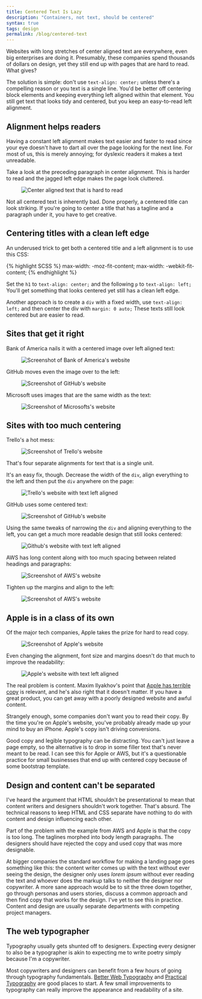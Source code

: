 ```yaml
---
title: Centered Text Is Lazy
description: "Containers, not text, should be centered" 
syntax: true
tags: design
permalink: /blog/centered-text
---
```


Websites with long stretches of center aligned text are everywhere, even big enterprises are doing it. Presumably, these companies spend thousands of dollars on design, yet they still end up with pages that are hard to read. What gives? 

The solution is simple: don't use `text-align: center;` unless there's a compelling reason or you text is a single line. You'd be better off centering block elements and keeping everything left aligned within that element. You still get text that looks tidy and centered, but you keep an easy-to-read left alignment. 

## Alignment helps readers 

Having a constant left alignment makes text easier and faster to read since your eye doesn't have to dart all over the page looking for the next line. For most of us, this is merely annoying; for dyslexic readers it makes a text unreadable. 

Take a look at the preceding paragraph in center alignment. This is harder to read and the jagged left edge makes the page look cluttered. 

<figure><img loading="lazy" src="/static/posts/2018-10-14/centered.png" alt="Center aligned text that is hard to read"></figure>

Not all centered text is inherently bad. Done properly, a centered title can look striking. If you're going to center a title that has a tagline and a paragraph under it, you have to get creative. 

## Centering titles with a clean left edge 

An underused trick to get both a centered title and a left alignment is to use this CSS: 

{% highlight SCSS %}
max-width: -moz-fit-content;
max-width: -webkit-fit-content;
{% endhighlight %}

Set the `h1` to `text-align: center;` and the following `p` to `text-align: left;` You'll get something that looks centered yet still has a clean left edge. 

Another approach is to create a `div` with a fixed width, use `text-align: left;` and then center the div with `margin: 0 auto;` These texts still look centered but are easier to read. 

## Sites that get it right 

Bank of America nails it with a centered image over left aligned text: 

<figure><img loading="lazy" alt="Screenshot of Bank of America's website" src="/static/posts/2018-10-14/bofa.png"></figure>

GitHub moves even the image over to the left: 

<figure><img loading="lazy" alt="Screenshot of GitHub's website" src="/static/posts/2018-10-14/github1.png"></figure>

Microsoft uses images that are the same width as the text: 

<figure><img loading="lazy" alt="Screenshot of Microsofts's website" src="/static/posts/2018-10-14/microsoft.png"></figure>

## Sites with too much centering 

Trello's a hot mess: 

<figure><img loading="lazy" alt="Screenshot of Trello's website" src="/static/posts/2018-10-14/trello-a.png"></figure>

That's four separate alignments for text that is a single unit. 

It's an easy fix, though. Decrease the width of the `div`, align everything to the left and then put the `div` anywhere on the page: 

<figure><img loading="lazy" alt="Trello's website with text left aligned" src="/static/posts/2018-10-14/trello-b.png"></figure>

GitHub uses some centered text: 

<figure><img loading="lazy" alt="Screenshot of GitHub's website" src="/static/posts/2018-10-14/github2-a.png"></figure>

Using the same tweaks of narrowing the `div` and aligning everything to the left, you can get a much more readable design that still looks centered: 

<figure><img loading="lazy" alt="Github's website with text left aligned" src="/static/posts/2018-10-14/github2-b.png"></figure>

AWS has long content along with too much spacing between related headings and paragraphs: 

<figure><img loading="lazy" alt="Screenshot of AWS's website" src="/static/posts/2018-10-14/aws-a.png"></figure>

Tighten up the margins and align to the left:  

<figure><img loading="lazy" alt="Screenshot of AWS's website" src="/static/posts/2018-10-14/aws-b.png"></figure>

## Apple is in a class of its own  

Of the major tech companies, Apple takes the prize for hard to read copy. 

<figure><img loading="lazy" alt="Screenshot of Apple's website" src="/static/posts/2018-10-14/apple-a.png"></figure>

Even changing the alignment, font size and margins doesn't do that much to improve the readability: 

<figure><img loading="lazy" alt="Apple's website with text left aligned" src="/static/posts/2018-10-14/apple-b.png"></figure>

The real problem is content. Maxim Ilyakhov's point that [Apple has terrible copy][acw] is relevant, and he's also right that it doesn't matter. If you have a great product, you can get away with a poorly designed website and awful content. 

Strangely enough, some companies don't want you to read their copy. By the time you're on Apple's website, you've probably already made up your mind to buy an iPhone. Apple's copy isn't driving conversions. 

Good copy and legible typography can be distracting. You can't just leave a page empty, so the alternative is to drop in some filler text that's never meant to be read. I can see this for Apple or AWS, but it's a questionable practice for small businesses that end up with centered copy because of some bootstrap template. 

## Design and content can't be separated 

I've heard the argument that HTML shouldn't be presentational to mean that content writers and designers shouldn't work together. That's absurd. The technical reasons to keep HTML and CSS separate have nothing to do with content and design influencing each other. 

Part of the problem with the example from AWS and Apple is that the copy is too long. The taglines morphed into body length paragraphs. The designers should have rejected the copy and used copy that was more designable.  

At bigger companies the standard workflow for making a landing page goes something like this: the content writer comes up with the text without ever seeing the design, the designer only uses *lorem ipsum* without ever reading the text and whoever does the markup talks to neither the designer nor copywriter. A more sane approach would be to sit the three down together, go through personas and users stories, discuss a common approach and then find copy that works for the design. I've yet to see this in practice. Content and design are usually separate departments with competing project managers. 

## The web typographer 

Typography usually gets shunted off to designers. Expecting every designer to also be a typographer is akin to expecting me to write poetry simply because I'm a copywriter.

Most copywriters and designers can benefit from a few hours of going through typography fundamentals. [Better Web Typography][bwt] and [Practical Typography][bpt] are good places to start. A few small improvements to typography can really improve the appearance and readability of a site. 

[acw]: http://deathbypassivevoice.com/all/not-only-text/
[bwt]: https://betterwebtype.com/
[bpt]: https://practicaltypography.com
